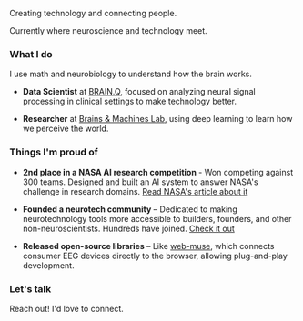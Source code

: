 Creating technology and connecting people.

Currently where neuroscience and technology meet.


### What I do

I use math and neurobiology to understand how the brain works.

- **Data Scientist** at [BRAIN.Q](https://brainqtech.com/), focused on analyzing neural signal processing in clinical settings to make technology better.

- **Researcher** at [Brains & Machines Lab](https://brainsandmachines.org/), using deep learning to learn how we perceive the world.


### Things I'm proud of

- **2nd place in a NASA AI research competition** - Won competing against 300 teams. Designed and built an AI system to answer NASA's challenge in research domains. [Read NASA's article about it](https://drivendata.co/blog/ai-assistants-winners)

- **Founded a neurotech community** – Dedicated to making neurotechnology tools more accessible to builders, founders, and other non-neuroscientists. Hundreds have joined. [Check it out](https://www.reddit.com/r/BrainHackersLab/)

- **Released open-source libraries** – Like [web-muse](https://github.com/itayinbarr/web-muse), which connects consumer EEG devices directly to the browser, allowing plug-and-play development.



### Let's talk

Reach out! I'd love to connect.
